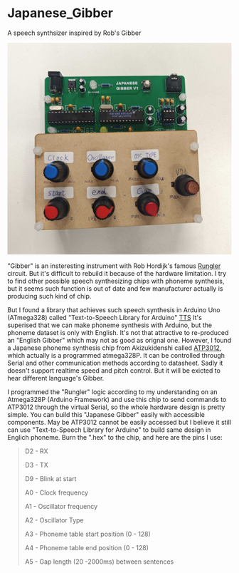 # Japanese_Gibber
A speech synthsizer inspired by Rob's Gibber

![Gibber_jp](GibberJP.jpg)

"Gibber" is an insteresting instrument with Rob Hordijk's famous [Rungler](https://sdiy.info/wiki/Rob_Hordijk_Rungler) circuit. But it's difficult to rebuild it because of the hardware limitation.
I try to find other possible speech synthesizing chips with phoneme synthesis, but it seems such function is out of date and few manufacturer actually is producing such kind of chip.

But I found a library that achieves such speech synthesis in Arduino Uno (ATmega328) called "Text-to-Speech Library for Arduino" [TTS](https://github.com/jscrane/TTS)
It's superised that we can make phoneme synthesis with Arduino, but the phoneme dataset is only with English. It's not that attractive to re-produced an "English Gibber" which may not as good as orignal one.
However, I found a Japanese phoneme synthesis chip from Akizukidenshi called [ATP3012](https://akizukidenshi.com/catalog/g/g111517/), which actually is a programmed atmega328P.
It can be controlled through Serial and other communication methods according to datasheet. Sadly it doesn't support realtime speed and pitch control. But it will be exicted to hear different language's Gibber.

I programmed the "Rungler" logic according to my understanding on an Atmega328P (Arduino Framework) and use this chip to send commands to ATP3012 through the virtual Serial, so the whole hardware design is pretty simple.
You can build this "Japanese Gibber" easily with accessible components. May be ATP3012 cannot be easily accessed but I believe it still can use "Text-to-Speech Library for Arduino" to build same design in Englich phoneme.
Burn the ".hex" to the chip, and here are the pins I use:

> D2 - RX
> 
> D3 - TX
> 
> D9 - Blink at start
> 
> A0 - Clock frequency
> 
> A1 - Oscillator frequency
> 
> A2 - Oscillator Type
> 
> A3 - Phoneme table start position (0 - 128)
> 
> A4 - Phoneme table end position (0 - 128)
> 
> A5 - Gap length (20 -2000ms) between sentences

